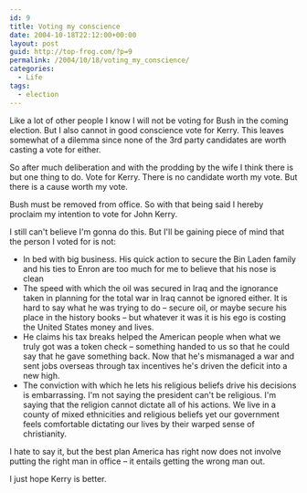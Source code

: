 ```yaml
---
id: 9
title: Voting my conscience
date: 2004-10-18T22:12:00+00:00
layout: post
guid: http://top-frog.com/?p=9
permalink: /2004/10/18/voting_my_conscience/
categories:
  - Life
tags:
  - election
---
```

Like a lot of other people I know I will not be voting for Bush in the coming election. But I also cannot in good conscience vote for Kerry. This leaves somewhat of a dilemma since none of the 3rd party candidates are worth casting a vote for either.

So after much deliberation and with the prodding by the wife I think there is but one thing to do. Vote for Kerry. There is no candidate worth my vote. But there is a cause worth my vote.

Bush must be removed from office. So with that being said I hereby proclaim my intention to vote for John Kerry.

I still can't believe I'm gonna do this. But I'll be gaining piece of mind that the person I voted for is not:

  * In bed with big business. His quick action to secure the Bin Laden family and his ties to Enron are too much for me to believe that his nose is clean 
  * The speed with which the oil was secured in Iraq and the ignorance taken in planning for the total war in Iraq cannot be ignored either. It is hard to say what he was trying to do – secure oil, or maybe secure his place in the history books – but whatever it was it is his ego is costing the United States money and lives. 
  * He claims his tax breaks helped the American people when what we truly got was a token check – something handed to us so that he could say that he gave something back. Now that he's mismanaged a war and sent jobs overseas through tax incentives he's driven the deficit into a new high. 
  * The conviction with which he lets his religious beliefs drive his decisions is embarrassing. I'm not saying the president can't be religious. I'm saying that the religion cannot dictate all of his actions. We live in a county of mixed ethnicities and religious beliefs yet our government feels comfortable dictating our lives by their warped sense of christianity. 

I hate to say it, but the best plan America has right now does not involve putting the right man in office – it entails getting the wrong man out.

I just hope Kerry is better.
